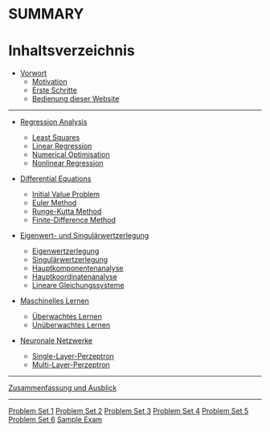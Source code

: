 # SUMMARY

# Inhaltsverzeichnis

- [Vorwort](00-preface.md)
    - [Motivation](00-preface/01-motivation.md)
    - [Erste Schritte](00-preface/02-getting_started.md)
    - [Bedienung dieser Website](00-preface/03-mdbook_usage.md)

---

- [Regression Analysis](01-regression.md)
    - [Least Squares](01-regression/01-least_squares.md)
    - [Linear Regression](01-regression/02-linear_regression.md)
    - [Numerical Optimisation](01-regression/03-numerical_optimisation.md)
    - [Nonlinear Regression](01-regression/04-nonlinear_regression.md)

- [Differential Equations](02-differential_equations.md)
    - [Initial Value Problem](02-differential_equations/01-initial_value_problem.md)
    - [Euler Method](02-differential_equations/02-euler_method.md)
    - [Runge-Kutta Method](02-differential_equations/03-runge_kutta.md)
    - [Finite-Difference Method](02-differential_equations/04-finite_differences.md)

- [Eigenwert- und Singulärwertzerlegung](03-evd_and_svd.md)
    - [Eigenwertzerlegung]()
    - [Singulärwertzerlegung]()
    - [Hauptkomponentenanalyse]()
    - [Hauptkoordinatenanalyse]()
    - [Lineare Gleichungssysteme]()

- [Maschinelles Lernen]()
    - [Überwachtes Lernen]()
    - [Unüberwachtes Lernen]()

- [Neuronale Netzwerke]()
    - [Single-Layer-Perzeptron]()
    - [Multi-Layer-Perzeptron]()

---

[Zusammenfassung und Ausblick]()

---

[Problem Set 1](psets/01.md)
[Problem Set 2](psets/02.md)
[Problem Set 3]()
[Problem Set 4]()
[Problem Set 5]()
[Problem Set 6]()
[Sample Exam]()

